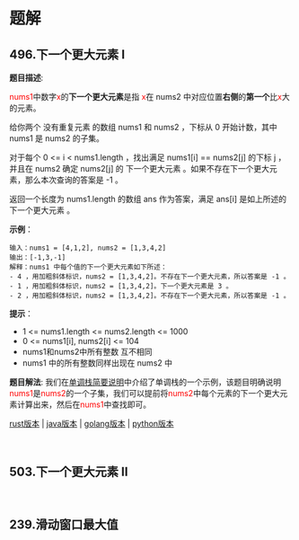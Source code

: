# 题解

## 496.下一个更大元素 I

**题目描述**: 

<span style="color:red">nums1</span>中数字<span style="color:red">x</span>的**下一个更大元素**是指 <span style="color:red">x</span>在 nums2 中对应位置**右侧**的**第一个**比<span style="color:red">x</span>大的元素。

给你两个 没有重复元素 的数组 nums1 和 nums2 ，下标从 0 开始计数，其中nums1 是 nums2 的子集。

对于每个 0 <= i < nums1.length ，找出满足 nums1[i] == nums2[j] 的下标 j ，并且在 nums2 确定 nums2[j] 的 下一个更大元素 。如果不存在下一个更大元素，那么本次查询的答案是 -1 。

返回一个长度为 nums1.length 的数组 ans 作为答案，满足 ans[i] 是如上所述的 下一个更大元素 。

**示例**：

```text
输入：nums1 = [4,1,2], nums2 = [1,3,4,2]
输出：[-1,3,-1]
解释：nums1 中每个值的下一个更大元素如下所述：
- 4 ，用加粗斜体标识，nums2 = [1,3,4,2]。不存在下一个更大元素，所以答案是 -1 。
- 1 ，用加粗斜体标识，nums2 = [1,3,4,2]。下一个更大元素是 3 。
- 2 ，用加粗斜体标识，nums2 = [1,3,4,2]。不存在下一个更大元素，所以答案是 -1 。
```

**提示**：

- 1 <= nums1.length <= nums2.length <= 1000
- 0 <= nums1[i], nums2[i] <= 104
- nums1和nums2中所有整数 互不相同
- nums1 中的所有整数同样出现在 nums2 中

**题目解法**: 我们在[单调栈简要说明](./brief_introduction.md)中介绍了单调栈的一个示例，该题目明确说明<span style="color:red">nums1</span>是<span style="color:red">nums2</span>的一个子集，我们可以提前将<span style="color:red">nums2</span>中每个元素的下一个更大元素计算出来，然后在<span style="color:red">nums1</span>中查找即可。

[rust版本](../../../codes/rust/496.下一个更大元素-i.rs) |
[java版本](../../../codes/java/496.下一个更大元素-i.java) |
[golang版本](../../../codes/golang/496.下一个更大元素-i.go) |
[python版本](../../../codes/python/496.下一个更大元素-i.py)

<br>

## 503.下一个更大元素 II

<br>


## 239.滑动窗口最大值

<br>
